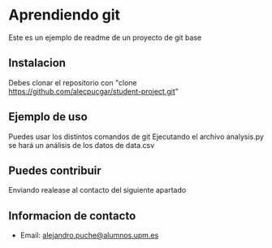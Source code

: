 # Aprendiendo git
Este es un ejemplo de readme de un proyecto de git base

## Instalacion

Debes clonar el repositorio con "clone https://github.com/alecpucgar/student-project.git"

## Ejemplo de uso

Puedes usar los distintos comandos de git
Ejecutando el archivo analysis.py se hará un análisis de los datos de data.csv
## Puedes contribuir

Enviando realease al contacto del siguiente apartado

## Informacion de contacto

- Email: alejandro.puche@alumnos.upm.es

